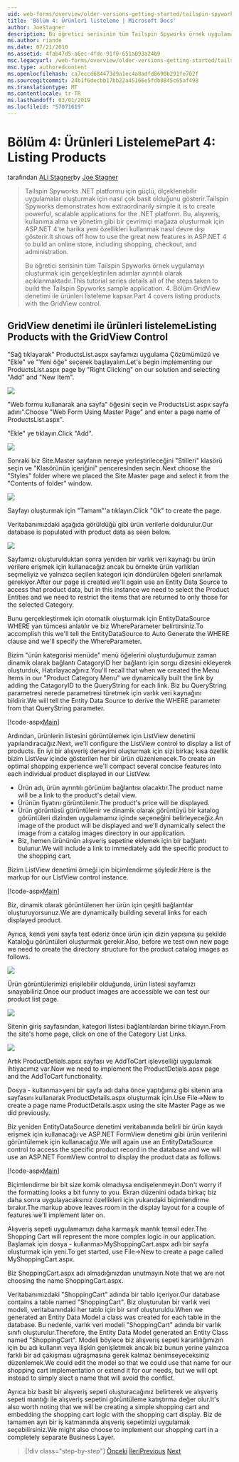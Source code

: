```yaml
---
uid: web-forms/overview/older-versions-getting-started/tailspin-spyworks/tailspin-spyworks-part-4
title: 'Bölüm 4: Ürünleri listeleme | Microsoft Docs'
author: JoeStagner
description: Bu öğretici serisinin tüm Tailspin Spyworks örnek uygulamayı oluşturmak için gerçekleştirilen adımlar ayrıntılı olarak açıklanmaktadır. 4. Bölüm GridView Sözl ile ürünleri listeleme kapsayan...
ms.author: riande
ms.date: 07/21/2010
ms.assetid: 4fab47d5-a6ec-4fdc-91f0-651a093a24b9
msc.legacyurl: /web-forms/overview/older-versions-getting-started/tailspin-spyworks/tailspin-spyworks-part-4
msc.type: authoredcontent
ms.openlocfilehash: ca7eccd684473d9a1ec4a8adfd8690b291fe702f
ms.sourcegitcommit: 24b1f6decbb17bb22a45166e5fdb0845c65af498
ms.translationtype: MT
ms.contentlocale: tr-TR
ms.lasthandoff: 03/01/2019
ms.locfileid: "57071619"
---
```

<a name="part-4-listing-products"></a><span data-ttu-id="fc98c-104">Bölüm 4: Ürünleri Listeleme</span><span class="sxs-lookup"><span data-stu-id="fc98c-104">Part 4: Listing Products</span></span>
====================
<span data-ttu-id="fc98c-105">tarafından [ALi Stagner](https://github.com/JoeStagner)</span><span class="sxs-lookup"><span data-stu-id="fc98c-105">by [Joe Stagner](https://github.com/JoeStagner)</span></span>

> <span data-ttu-id="fc98c-106">Tailspin Spyworks .NET platformu için güçlü, ölçeklenebilir uygulamalar oluşturmak için nasıl çok basit olduğunu gösterir.</span><span class="sxs-lookup"><span data-stu-id="fc98c-106">Tailspin Spyworks demonstrates how extraordinarily simple it is to create powerful, scalable applications for the .NET platform.</span></span> <span data-ttu-id="fc98c-107">Bu, alışveriş, kullanıma alma ve yönetim gibi bir çevrimiçi mağaza oluşturmak için ASP.NET 4'te harika yeni özellikleri kullanmak nasıl devre dışı gösterir.</span><span class="sxs-lookup"><span data-stu-id="fc98c-107">It shows off how to use the great new features in ASP.NET 4 to build an online store, including shopping, checkout, and administration.</span></span>
> 
> <span data-ttu-id="fc98c-108">Bu öğretici serisinin tüm Tailspin Spyworks örnek uygulamayı oluşturmak için gerçekleştirilen adımlar ayrıntılı olarak açıklanmaktadır.</span><span class="sxs-lookup"><span data-stu-id="fc98c-108">This tutorial series details all of the steps taken to build the Tailspin Spyworks sample application.</span></span> <span data-ttu-id="fc98c-109">4. Bölüm GridView denetimi ile ürünleri listeleme kapsar.</span><span class="sxs-lookup"><span data-stu-id="fc98c-109">Part 4 covers listing products with the GridView control.</span></span>


## <a id="_Toc260221670"></a>  <span data-ttu-id="fc98c-110">GridView denetimi ile ürünleri listeleme</span><span class="sxs-lookup"><span data-stu-id="fc98c-110">Listing Products with the GridView Control</span></span>

<span data-ttu-id="fc98c-111">"Sağ tıklayarak" ProductsList.aspx sayfamızı uygulama Çözümümüzü ve "Ekle" ve "Yeni öğe" seçerek başlayalım.</span><span class="sxs-lookup"><span data-stu-id="fc98c-111">Let's begin implementing our ProductsList.aspx page by "Right Clicking" on our solution and selecting "Add" and "New Item".</span></span>

![](tailspin-spyworks-part-4/_static/image1.jpg)

<span data-ttu-id="fc98c-112">"Web formu kullanarak ana sayfa" öğesini seçin ve ProductsList.aspx sayfa adını".</span><span class="sxs-lookup"><span data-stu-id="fc98c-112">Choose "Web Form Using Master Page" and enter a page name of ProductsList.aspx".</span></span>

<span data-ttu-id="fc98c-113">"Ekle" ye tıklayın.</span><span class="sxs-lookup"><span data-stu-id="fc98c-113">Click "Add".</span></span>

![](tailspin-spyworks-part-4/_static/image2.jpg)

<span data-ttu-id="fc98c-114">Sonraki biz Site.Master sayfanın nereye yerleştirileceğini "Stilleri" klasörü seçin ve "Klasörünün içeriğini" penceresinden seçin.</span><span class="sxs-lookup"><span data-stu-id="fc98c-114">Next choose the "Styles" folder where we placed the Site.Master page and select it from the "Contents of folder" window.</span></span>

![](tailspin-spyworks-part-4/_static/image3.jpg)

<span data-ttu-id="fc98c-115">Sayfayı oluşturmak için "Tamam"'a tıklayın.</span><span class="sxs-lookup"><span data-stu-id="fc98c-115">Click "Ok" to create the page.</span></span>

<span data-ttu-id="fc98c-116">Veritabanımızdaki aşağıda görüldüğü gibi ürün verilerle doldurulur.</span><span class="sxs-lookup"><span data-stu-id="fc98c-116">Our database is populated with product data as seen below.</span></span>

![](tailspin-spyworks-part-4/_static/image4.jpg)

<span data-ttu-id="fc98c-117">Sayfamızı oluşturulduktan sonra yeniden bir varlık veri kaynağı bu ürün verilere erişmek için kullanacağız ancak bu örnekte ürün varlıkları seçmeliyiz ve yalnızca seçilen kategori için döndürülen öğeleri sınırlamak gerekiyor.</span><span class="sxs-lookup"><span data-stu-id="fc98c-117">After our page is created we'll again use an Entity Data Source to access that product data, but in this instance we need to select the Product Entities and we need to restrict the items that are returned to only those for the selected Category.</span></span>

<span data-ttu-id="fc98c-118">Bunu gerçekleştirmek için otomatik oluşturmak için EntityDataSource WHERE yan tümcesi anlatılır ve biz WhereParameter belirtirsiniz.</span><span class="sxs-lookup"><span data-stu-id="fc98c-118">To accomplish this we'll tell the EntityDataSource to Auto Generate the WHERE clause and we'll specify the WhereParameter.</span></span>

<span data-ttu-id="fc98c-119">Bizim "ürün kategorisi menüde" menü öğelerini oluşturduğumuz zaman dinamik olarak bağlantı CatagoryID her bağlantı için sorgu dizesini ekleyerek oluşturduk, Hatırlayacağınız.</span><span class="sxs-lookup"><span data-stu-id="fc98c-119">You'll recall that when we created the Menu Items in our "Product Category Menu" we dynamically built the link by adding the CatagoryID to the QueryString for each link.</span></span> <span data-ttu-id="fc98c-120">Biz bu QueryString parametresi nerede parametresi türetmek için varlık veri kaynağını bildirir.</span><span class="sxs-lookup"><span data-stu-id="fc98c-120">We will tell the Entity Data Source to derive the WHERE parameter from that QueryString parameter.</span></span>

[!code-aspx[Main](tailspin-spyworks-part-4/samples/sample1.aspx)]

<span data-ttu-id="fc98c-121">Ardından, ürünlerin listesini görüntülemek için ListView denetimi yapılandıracağız.</span><span class="sxs-lookup"><span data-stu-id="fc98c-121">Next, we'll configure the ListView control to display a list of products.</span></span> <span data-ttu-id="fc98c-122">En iyi bir alışveriş deneyimi oluşturmak için sizi birkaç kısa özellik bizim ListVew içinde gösterilen her bir ürün düzenlenecek.</span><span class="sxs-lookup"><span data-stu-id="fc98c-122">To create an optimal shopping experience we'll compact several concise features into each individual product displayed in our ListVew.</span></span>

- <span data-ttu-id="fc98c-123">Ürün adı, ürün ayrıntılı görünüm bağlantısı olacaktır.</span><span class="sxs-lookup"><span data-stu-id="fc98c-123">The product name will be a link to the product's detail view.</span></span>
- <span data-ttu-id="fc98c-124">Ürünün fiyatını görüntülenir.</span><span class="sxs-lookup"><span data-stu-id="fc98c-124">The product's price will be displayed.</span></span>
- <span data-ttu-id="fc98c-125">Ürün görüntüsü görüntülenir ve dinamik olarak görüntüyü bir katalog görüntüleri dizinden uygulamamız içinde seçeneğini belirleyeceğiz.</span><span class="sxs-lookup"><span data-stu-id="fc98c-125">An image of the product will be displayed and we'll dynamically select the image from a catalog images directory in our application.</span></span>
- <span data-ttu-id="fc98c-126">Biz, hemen ürününün alışveriş sepetine eklemek için bir bağlantı bulunur.</span><span class="sxs-lookup"><span data-stu-id="fc98c-126">We will include a link to immediately add the specific product to the shopping cart.</span></span>

<span data-ttu-id="fc98c-127">Bizim ListView denetimi örneği için biçimlendirme şöyledir.</span><span class="sxs-lookup"><span data-stu-id="fc98c-127">Here is the markup for our ListView control instance.</span></span>

[!code-aspx[Main](tailspin-spyworks-part-4/samples/sample2.aspx)]

<span data-ttu-id="fc98c-128">Biz, dinamik olarak görüntülenen her ürün için çeşitli bağlantılar oluşturuyorsunuz.</span><span class="sxs-lookup"><span data-stu-id="fc98c-128">We are dynamically building several links for each displayed product.</span></span>

<span data-ttu-id="fc98c-129">Ayrıca, kendi yeni sayfa test ederiz önce ürün için dizin yapısına şu şekilde Kataloğu görüntüleri oluşturmak gerekir.</span><span class="sxs-lookup"><span data-stu-id="fc98c-129">Also, before we test own new page we need to create the directory structure for the product catalog images as follows.</span></span>

![](tailspin-spyworks-part-4/_static/image1.png)

<span data-ttu-id="fc98c-130">Ürün görüntülerimizi erişilebilir olduğunda, ürün listesi sayfamızı sınayabiliriz.</span><span class="sxs-lookup"><span data-stu-id="fc98c-130">Once our product images are accessible we can test our product list page.</span></span>

![](tailspin-spyworks-part-4/_static/image5.jpg)

<span data-ttu-id="fc98c-131">Sitenin giriş sayfasından, kategori listesi bağlantılardan birine tıklayın.</span><span class="sxs-lookup"><span data-stu-id="fc98c-131">From the site's home page, click on one of the Category List Links.</span></span>

![](tailspin-spyworks-part-4/_static/image6.jpg)

<span data-ttu-id="fc98c-132">Artık ProductDetials.apsx sayfası ve AddToCart işlevselliği uygulamak ihtiyacımız var.</span><span class="sxs-lookup"><span data-stu-id="fc98c-132">Now we need to implement the ProductDetials.apsx page and the AddToCart functionality.</span></span>

<span data-ttu-id="fc98c-133">Dosya - kullanma&gt;yeni bir sayfa adı daha önce yaptığımız gibi sitenin ana sayfasını kullanarak ProductDetails.aspx oluşturmak için.</span><span class="sxs-lookup"><span data-stu-id="fc98c-133">Use File-&gt;New to create a page name ProductDetails.aspx using the site Master Page as we did previously.</span></span>

<span data-ttu-id="fc98c-134">Biz yeniden EntityDataSource denetimi veritabanında belirli bir ürün kaydı erişmek için kullanacağı ve ASP.NET FormView denetimi gibi ürün verilerini görüntülemek için kullanacağız.</span><span class="sxs-lookup"><span data-stu-id="fc98c-134">We will again use an EntityDataSource control to access the specific product record in the database and we will use an ASP.NET FormView control to display the product data as follows.</span></span>

[!code-aspx[Main](tailspin-spyworks-part-4/samples/sample3.aspx)]

<span data-ttu-id="fc98c-135">Biçimlendirme bir bit size komik olmadıysa endişelenmeyin.</span><span class="sxs-lookup"><span data-stu-id="fc98c-135">Don't worry if the formatting looks a bit funny to you.</span></span> <span data-ttu-id="fc98c-136">Ekran düzenini odada birkaç biz daha sonra uygulayacaksınız özellikleri için yukarıdaki biçimlendirme bırakır.</span><span class="sxs-lookup"><span data-stu-id="fc98c-136">The markup above leaves room in the display layout for a couple of features we'll implement later on.</span></span>

<span data-ttu-id="fc98c-137">Alışveriş sepeti uygulamamızı daha karmaşık mantık temsil eder.</span><span class="sxs-lookup"><span data-stu-id="fc98c-137">The Shopping Cart will represent the more complex logic in our application.</span></span> <span data-ttu-id="fc98c-138">Başlamak için dosya - kullanma&gt;MyShoppingCart.aspx adlı bir sayfa oluşturmak için yeni.</span><span class="sxs-lookup"><span data-stu-id="fc98c-138">To get started, use File-&gt;New to create a page called MyShoppingCart.aspx.</span></span>

<span data-ttu-id="fc98c-139">Biz ShoppingCart.aspx adı almadığınızdan unutmayın.</span><span class="sxs-lookup"><span data-stu-id="fc98c-139">Note that we are not choosing the name ShoppingCart.aspx.</span></span>

<span data-ttu-id="fc98c-140">Veritabanımızdaki "ShoppingCart" adında bir tablo içeriyor.</span><span class="sxs-lookup"><span data-stu-id="fc98c-140">Our database contains a table named "ShoppingCart".</span></span> <span data-ttu-id="fc98c-141">Biz oluşturulan bir varlık veri modeli, veritabanındaki her tablo için bir sınıf oluşturuldu.</span><span class="sxs-lookup"><span data-stu-id="fc98c-141">When we generated an Entity Data Model a class was created for each table in the database.</span></span> <span data-ttu-id="fc98c-142">Bu nedenle, varlık veri modeli "ShoppingCart" adında bir varlık sınıfı oluşturulur.</span><span class="sxs-lookup"><span data-stu-id="fc98c-142">Therefore, the Entity Data Model generated an Entity Class named "ShoppingCart".</span></span> <span data-ttu-id="fc98c-143">Modeli böylece biz alışveriş sepeti kararlılığımızın için bu adı kullanın veya ilişkin genişletmek ancak biz bunun yerine yalnızca farklı bir ad çakışması uğraşmasına gerek kalmaz benimseyeceksiniz düzenlemek.</span><span class="sxs-lookup"><span data-stu-id="fc98c-143">We could edit the model so that we could use that name for our shopping cart implementation or extend it for our needs, but we will opt instead to simply slect a name that will avoid the conflict.</span></span>

<span data-ttu-id="fc98c-144">Ayrıca biz basit bir alışveriş sepeti oluşturacağınız belirterek ve alışveriş sepeti mantığı ile alışveriş sepetini görüntüleme katıştırma değer olur.</span><span class="sxs-lookup"><span data-stu-id="fc98c-144">It's also worth noting that we will be creating a simple shopping cart and embedding the shopping cart logic with the shopping cart display.</span></span> <span data-ttu-id="fc98c-145">Biz de tamamen ayrı bir iş katmanında alışveriş sepetimizi uygulamak seçebilirsiniz.</span><span class="sxs-lookup"><span data-stu-id="fc98c-145">We might also choose to implement our shopping cart in a completely separate Business Layer.</span></span>

> [!div class="step-by-step"]
> <span data-ttu-id="fc98c-146">[Önceki](tailspin-spyworks-part-3.md)
> [İleri](tailspin-spyworks-part-5.md)</span><span class="sxs-lookup"><span data-stu-id="fc98c-146">[Previous](tailspin-spyworks-part-3.md)
[Next](tailspin-spyworks-part-5.md)</span></span>
